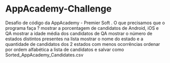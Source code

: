 # AppAcademy-Challenge
Desafio de código da AppAcademy - Premier Soft . O que precisamos que o programa faça ? mostrar a porcentagem de candidatos de Android, iOS e QA mostrar a idade média dos candidatos de QA mostrar o número de estados distintos presentes na lista mostrar o nome do estado e a quantidade de candidatos dos 2 estados com menos ocorrências ordenar por ordem alfabética a lista de candidatos e salvar como Sorted_AppAcademy_Candidates.csv
